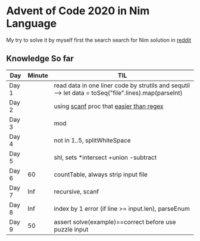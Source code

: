 # Advent of Code 2020 in Nim Language

My try to solve it by myself first the search search for Nim solution in [reddit](https://old.reddit.com/r/adventofcode)

## Knowledge So far
Day|Minute|TIL
---|---|---
Day 1 | |read data in one liner code by strutils and sequtil --> let data = toSeq("file".lines).map(parseInt)
Day 2 | |using [scanf][1] proc that [easier than regex][2]
Day 3 | |mod
Day 4 | |not in 1..5, splitWhiteSpace
Day 5 | |shl, sets *intersect +union -subtract
Day 6|60|countTable, always strip input file
Day 7|Inf|recursive, scanf
Day 8|Inf|index by 1 error (if line >= input.len), parseEnum
Day 9|50|assert solve(example)==correct before use puzzle input


[1]: https://nim-lang.org/docs/strscans.html#scanf.m%2Cstring%2Cstatic%5Bstring%5D%2Cvarargs%5Btyped%5D
[2]: https://pietroppeter.github.io/adventofnim/2020/day02.html